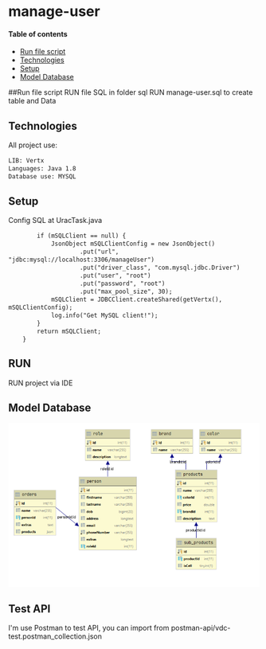 # manage-user

#### Table of contents
* [Run file script](#general-info)
* [Technologies](#technologies)
* [Setup](#setup)
* [Model Database](#model-database)

##Run file script 
RUN file SQL in folder sql
RUN manage-user.sql to create table and Data

## Technologies
All project use:
```
LIB: Vertx
Languages: Java 1.8
Database use: MYSQL
```
## Setup
Config SQL at UracTask.java

```public JDBCClient getSqlClient() {
        if (mSQLClient == null) {
            JsonObject mSQLClientConfig = new JsonObject()
                    .put("url", "jdbc:mysql://localhost:3306/manageUser")
                    .put("driver_class", "com.mysql.jdbc.Driver")
                    .put("user", "root")
                    .put("password", "root")
                    .put("max_pool_size", 30);
            mSQLClient = JDBCClient.createShared(getVertx(), mSQLClientConfig);
            log.info("Get MySQL client!");
        }
        return mSQLClient;
    }
```   
## RUN
RUN project via IDE

## Model Database
![Algorithm schema](./img/modelDatabase.PNG)

## Test API
I'm use Postman to test API, you can import from postman-api/vdc-test.postman_collection.json

